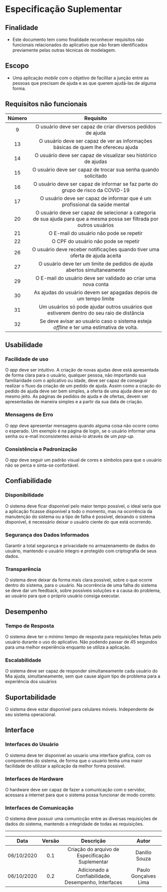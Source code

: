 # Especificação Suplementar
 
## Finalidade
 
- Este documento tem como finalidade reconhecer requisitos não funcionais relacionados do aplicativo que não foram identificados previamente pelas outras técnicas de modelagem.
 
## Escopo
 
- Uma aplicação *mobile* com o objetivo de facilitar a junção entre as pessoas que precisam de ajuda e as que querem ajudá-las de alguma forma.
 
## Requisitos não funcionais
 
|Número|Requisito|
|:-:|:-:|
|9|O usuário deve ser capaz de criar diversos pedidos de ajuda|
|13|O usuário deve ser capaz de ver as informações básicas de quem lhe ofereceu ajuda|
|14|O usuário deve ser capaz de visualizar seu histórico de ajudas|
|15|O usuário deve ser capaz de trocar sua senha quando solicitado|
|16|O usuário deve ser capaz de informar se faz parte do grupo de risco da COVID-19|
|17|O usuário deve ser capaz de informar que é um profissional da saúde mental|
|20|O usuário deve ser capaz de selecionar a categoria de sua ajuda para que a mesma possa ser filtrada por outros usuários|
|21|O E-mail do usuário não pode se repetir|
|22|O CPF do usuário não pode se repetir|
|26|O usuário deve receber notificações quando tiver uma oferta de ajuda aceita|
|27|O usuário deve ter um limite de pedidos de ajuda abertos simultaneamente|
|29|O E-mail do usuário deve ser validado ao criar uma nova conta|
|30|As ajudas do usuário devem ser apagadas depois de um tempo limite|
|31|Um usuários só pode ajudar outros usuários que estiverem dentro do seu raio de distância|
|32|Se deve avisar ao usuário caso o sistema esteja *offline* e ter uma estimativa de volta.||
## Usabilidade
 
### Facilidade de uso
 
O *app* deve ser intuitivo. A criação de novas ajudas deve está apresentada de forma clara para o usuário, qualquer pessoa, não importando sua familiaridade com o aplicativo ou idade, deve ser capaz de conseguir realizar o fluxo da criação de um pedido de ajuda. Assim como a criação do pedido de ajuda deve ser bem simples, a oferta de uma ajuda deve ser do mesmo jeito. As páginas de pedidos de ajuda e de ofertas, devem ser apresentadas de maneira simples e a partir da sua data de criação.
 
### Mensagens de Erro
 
O *app* deve apresentar mensagens quando alguma coisa não ocorre como o esperado. Um exemplo é na página de login, se o usuário informar uma senha ou e-mail inconsistentes avisá-lo através de um *pop-up*.
 
### Consistência e Padronização
 
O *app* deve seguir um padrão visual de cores e símbolos para que o usuário não se perca e sinta-se confortável.
 
## Confiabilidade
 
### Disponibilidade
 
O sistema deve ficar disponível pelo maior tempo possível, o ideal seria que a aplicação ficasse disponível a todo o momento, mas na ocorrência da manutenção do sistema ou a tipo de falha é possível, deixando o sistema disponível, é necessário deixar o usuário ciente do que está ocorrendo.
 
### Segurança dos Dados Informados
 
Garantir a total segurança e privacidade no armazenamento de dados do usuário, mantendo o usuário íntegro e protegido com criptografia de seus dados.
 
### Transparência
 
O sistema deve deixar da forma mais clara possível, sobre o que ocorre dentro do sistema, para o usuário. Na ocorrência de uma falha do sistema se deve dar um feedback, sobre possíveis soluções e a causa do problema, ao usuário para que o próprio usuário consiga executar.
 
## Desempenho
 
### Tempo de Resposta
 
O sistema deve ter o mínimo tempo de resposta para requisições feitas pelo usuário durante o uso do aplicativo. Não podendo passar de 45 segundos para uma melhor experiência enquanto se utiliza a aplicação.
 
### Escalabilidade
 
O sistema deve ser capaz de responder simultaneamente cada usuário do Mia ajuda, simultaneamente, sem que cause algum tipo de problema para a experiência dos usuários
 
## Suportabilidade
 
O sistema deve estar disponível para celulares móveis. Independente de seu sistema operacional.
 
## Interface
 
### Interfaces do Usuário
 
 O sistema deve ter disponivel ao usuario uma interface grafica, com os componentes do sistema, de forma que o usuario tenha uma maior facilidade de utilizar a aplicação da melhor forma possivel.
 
### Interfaces de Hardware
 
O hardware deve ser capaz de fazer a comunicação com o servidor, acessara a internet para que o sistema possa funcionar de modo correto.

### Interfaces de Comunicação
 
O sistema deve possuir uma comunicção entre as diversas requisições de dados do sistema, mantendo a integridade de todas as requisições.

---
|Data|Versão|Descrição|Autor|
|:-:|:-:|:-:|:-:|
|06/10/2020|0.1|Criação do arquivo de Especificação Suplementar|Danillo Souza|
|06/10/2020|0.2|Adicionado a Confiabilidade, Desempenho, Interfaces|Paulo Gonçalves Lima|